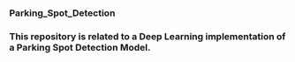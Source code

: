 ### Parking_Spot_Detection

### This repository is related to a Deep Learning implementation of a Parking Spot Detection Model.
